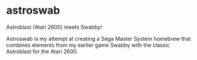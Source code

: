 # astroswab
Astroblast (Atari 2600) meets Swabby!

Astroswab is my attempt at creating a Sega Master System homebrew that combines elements from my earlier game Swabby with the classic Astroblast for the Atari 2600.
